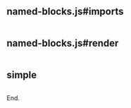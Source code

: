 ## named-blocks.js#imports

[mdis]:# (./named-blocks.js#imports)
```
```

## named-blocks.js#render

[mdis]:# (./named-blocks.js#render)
```js
```

## simple

[mdis]:# (./simple.js)
```js
```

End.

